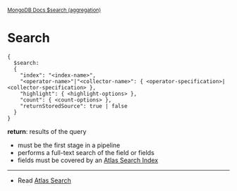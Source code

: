 <sup>[MongoDB Docs $search (aggregation)](https://www.mongodb.com/docs/manual/reference/operator/aggregation/search/)</sup>

# Search

```mongoDB
{
  $search:
  {
    "index": "<index-name>",
    "<operator-name>"|"<collector-name>": { <operator-specification>|<collector-specification> },
    "highlight": { <highlight-options> },
    "count": { <count-options> },
    "returnStoredSource": true | false
  }
}
```

**return**: results of the query

- must be the first stage in a pipeline
- performs a full-text search of the field or fields
- fields must be covered by an [Atlas Search Index](https://www.mongodb.com/docs/atlas/atlas-search/index-definitions/)

---

- Read [Atlas Search](https://www.mongodb.com/docs/atlas/atlas-search/)
